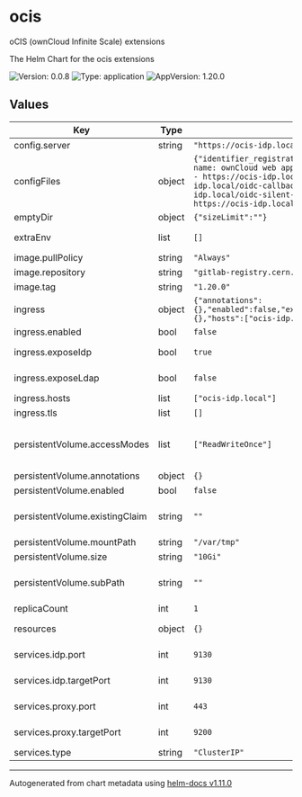 
# ocis

oCIS (ownCloud Infinite Scale) extensions

The Helm Chart for the ocis extensions

![Version: 0.0.8](https://img.shields.io/badge/Version-0.0.8-informational?style=flat-square) ![Type: application](https://img.shields.io/badge/Type-application-informational?style=flat-square) ![AppVersion: 1.20.0](https://img.shields.io/badge/AppVersion-1.20.0-informational?style=flat-square)

## Values

| Key | Type | Default | Description |
|-----|------|---------|-------------|
| config.server | string | `"https://ocis-idp.local/"` |  |
| configFiles | object | `{"identifier_registration.yaml":"clients:\n  - id: web\n    name: ownCloud web app\n    trusted: yes\n    redirect_uris:\n      - https://ocis-idp.local/\n      - https://ocis-idp.local/oidc-callback.html\n      - https://ocis-idp.local/oidc-silent-redirect.html\n    origins:\n      - https://ocis-idp.local\n"}` | Configuration file for the IDP service - Configuration to register OAuth clients |
| emptyDir | object | `{"sizeLimit":""}` | Empty Dir for temporary volume |
| extraEnv | list | `[]` | Extra Environment variables for the ocis pod |
| image.pullPolicy | string | `"Always"` | Kubernetes Image pull policy |
| image.repository | string | `"gitlab-registry.cern.ch/sciencebox/docker-images/ocis"` | Image to use for deploying ocis |
| image.tag | string | `"1.20.0"` | Image tag to use |
| ingress | object | `{"annotations":{},"enabled":false,"exposeIdp":true,"exposeLdap":false,"grpc":{},"hosts":["ocis-idp.local"],"tls":[]}` | ingress configuration |
| ingress.enabled | bool | `false` | enable ingress for ocis |
| ingress.exposeIdp | bool | `true` | configure ingress to expose the IDP |
| ingress.exposeLdap | bool | `false` | configure ingress to expose the LDAP |
| ingress.hosts | list | `["ocis-idp.local"]` | ingress hostnames |
| ingress.tls | list | `[]` | ingress TLS configuration |
| persistentVolume.accessModes | list | `["ReadWriteOnce"]` | Must match those of existing PV or dynamic provisioner    Ref: http://kubernetes.io/docs/user-guide/persistent-volumes/ |
| persistentVolume.annotations | object | `{}` |  |
| persistentVolume.enabled | bool | `false` | enable persistent volume |
| persistentVolume.existingClaim | string | `""` | If defined, PVC MUST be created manually before volume will be bound |
| persistentVolume.mountPath | string | `"/var/tmp"` |  |
| persistentVolume.size | string | `"10Gi"` |  |
| persistentVolume.subPath | string | `""` | Subdirectory of the PV to mount. If the root directory is not empty |
| replicaCount | int | `1` | Number of ocis replicas to run |
| resources | object | `{}` | CPU/RAM resources for the ocis pod |
| services.idp.port | int | `9130` | Service port where the ocis idp extension is listening |
| services.idp.targetPort | int | `9130` | Target service port for the ocis idp extension |
| services.proxy.port | int | `443` | Service port where the ocis proxy extension is listening |
| services.proxy.targetPort | int | `9200` | Target service port for the ocis proxy extension |
| services.type | string | `"ClusterIP"` | Kubernetes service type |

----------------------------------------------
Autogenerated from chart metadata using [helm-docs v1.11.0](https://github.com/norwoodj/helm-docs/releases/v1.11.0)
